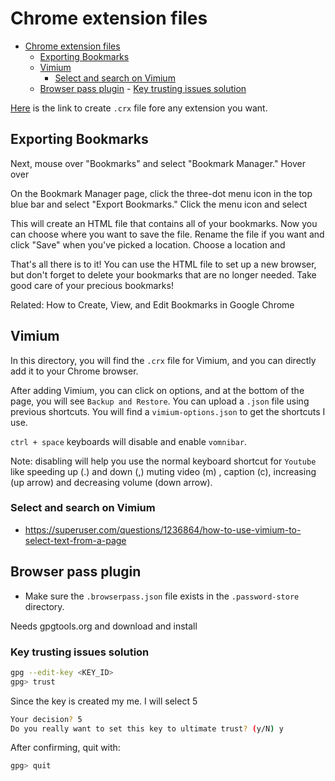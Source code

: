 # Chrome extension files

<!--toc:start-->

- [Chrome extension files](#chrome-extension-files)
  - [Exporting Bookmarks](#exporting-bookmarks)
  - [Vimium](#vimium)
    - [Select and search on Vimium](#select-and-search-on-vimium)
  - [Browser pass plugin](#browser-pass-plugin) - [Key trusting issues solution](#key-trusting-issues-solution)
  <!--toc:end-->

[Here](https://crxextractor.com/) is the link to create `.crx` file fore any extension you want.

## Exporting Bookmarks

Next, mouse over "Bookmarks" and select "Bookmark Manager."
Hover over

On the Bookmark Manager page, click the three-dot menu icon in the top blue bar and select "Export Bookmarks."
Click the menu icon and select

This will create an HTML file that contains all of your bookmarks. Now you can choose where you want to save the file. Rename the file if you want
and click "Save" when you've picked a location.
Choose a location and

That's all there is to it! You can use the HTML file to set up a new browser, but don't forget to delete your bookmarks that are no longer needed.
Take good care of your precious bookmarks!

Related: How to Create, View, and Edit Bookmarks in Google Chrome

## Vimium

In this directory, you will find the `.crx` file for Vimium, and you can directly add it to your Chrome browser.

After adding Vimium, you can click on options, and at the bottom of the page, you will see `Backup and Restore`. You can upload a `.json` file using previous shortcuts. You will find a `vimium-options.json` to get the shortcuts I use.

`ctrl + space` keyboards will disable and enable `vomnibar`.

Note: disabling will help you use the normal keyboard shortcut for `Youtube` like speeding up (.) and down (,) muting video (m) , caption (c), increasing (up arrow) and decreasing volume (down arrow).

### Select and search on Vimium

- https://superuser.com/questions/1236864/how-to-use-vimium-to-select-text-from-a-page

## Browser pass plugin

- Make sure the `.browserpass.json` file exists in the `.password-store` directory.

Needs gpgtools.org and download and install

### Key trusting issues solution

```bash
gpg --edit-key <KEY_ID>
gpg> trust
```

Since the key is created my me. I will select 5

```bash
Your decision? 5
Do you really want to set this key to ultimate trust? (y/N) y
```

After confirming, quit with:

```bash
gpg> quit
```
